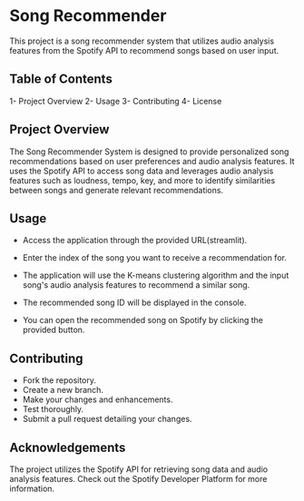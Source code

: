 # Song Recommender


This project is a song recommender system that utilizes audio analysis features from the Spotify API to recommend songs based on user input.



## Table of Contents

1- Project Overview
2- Usage
3- Contributing
4- License



## Project Overview
The Song Recommender System is designed to provide personalized song recommendations based on user preferences and audio analysis features. It uses the Spotify API to access song data and leverages audio analysis features such as loudness, tempo, key, and more to identify similarities between songs and generate relevant recommendations.



## Usage

* Access the application through the provided URL(streamlit).

* Enter the index of the song you want to receive a recommendation for.

* The application will use the K-means clustering algorithm and the input song's audio analysis features to recommend a similar song.

* The recommended song ID will be displayed in the console.

* You can open the recommended song on Spotify by clicking the provided button.



## Contributing

* Fork the repository.
* Create a new branch.
* Make your changes and enhancements.
* Test thoroughly.
* Submit a pull request detailing your changes.



## Acknowledgements

The project utilizes the Spotify API for retrieving song data and audio analysis features. Check out the Spotify Developer Platform for more information.


